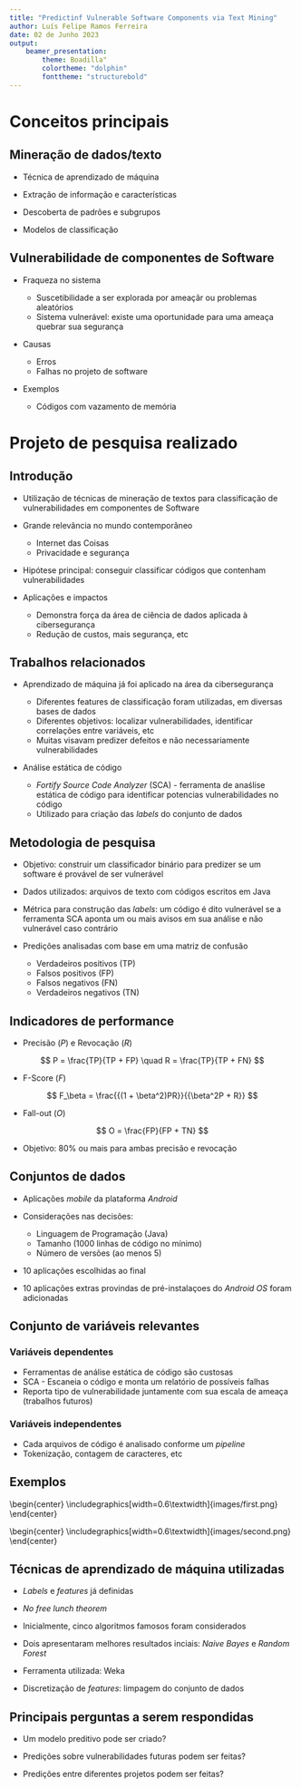 ```yaml
---
title: "Predictinf Vulnerable Software Components via Text Mining"
author: Luís Felipe Ramos Ferreira
date: 02 de Junho 2023
output: 
    beamer_presentation:
        theme: Boadilla"
        colortheme: "dolphin"
        fonttheme: "structurebold"
---
```


# Conceitos principais

## Mineração de dados/texto

-  Técnica de aprendizado de máquina

- Extração de informação e características

- Descoberta de padrões e subgrupos

- Modelos de classificação

## Vulnerabilidade de componentes de Software

- Fraqueza no sistema
    - Suscetibilidade a ser explorada por ameaçãr ou problemas aleatórios
    - Sistema vulnerável: existe uma oportunidade para uma ameaça quebrar sua segurança

- Causas
    - Erros
    - Falhas no projeto de software

- Exemplos
    - Códigos com vazamento de memória

# Projeto de pesquisa realizado

## Introdução

- Utilização de técnicas de mineração de textos para classificação de vulnerabilidades em componentes de Software

- Grande relevância no mundo contemporâneo
    - Internet das Coisas
    - Privacidade e segurança

- Hipótese principal: conseguir classificar códigos que contenham vulnerabilidades

- Aplicações e impactos
    - Demonstra força da área de ciência de dados aplicada à cibersegurança
    - Redução de custos, mais segurança, etc

## Trabalhos relacionados

- Aprendizado de máquina já foi aplicado na área da cibersegurança
    - Diferentes features de classificação foram utilizadas, em diversas bases de dados
    - Diferentes objetivos: localizar vulnerabilidades, identificar correlações entre variáveis, etc
    - Muitas visavam predizer defeitos e não necessariamente vulnerabilidades

- Análise estática de código
    - *Fortify Source Code Analyzer* (SCA) - ferramenta de anaślise estática de código para identificar potencias vulnerabilidades no código
    - Utilizado para criação das *labels* do conjunto de dados

## Metodologia de pesquisa

- Objetivo: construir um classificador binário para predizer se um software é provável de ser vulnerável

- Dados utilizados: arquivos de texto com códigos escritos em Java

- Métrica para construção das *labels*: um código é dito vulnerável se a ferramenta SCA aponta um ou mais avisos em sua análise e não vulnerável caso contrário

- Predições analisadas com base em uma matriz de confusão
    - Verdadeiros positivos (TP)
    - Falsos positivos (FP)
    - Falsos negativos (FN)
    - Verdadeiros negativos (TN)

## Indicadores de performance

- Precisão (*P*) e Revocação (*R*)

$$
    P = \frac{TP}{TP + FP} \quad
    R = \frac{TP}{TP + FN}
$$

- F-Score (*F*)

$$
    F_\beta = \frac{{(1 + \beta^2)PR}}{{\beta^2P + R}}
$$

- Fall-out (*O*)

$$
    O = \frac{FP}{FP + TN}
$$

- Objetivo: 80% ou mais para ambas precisão e revocação

## Conjuntos de dados

- Aplicações *mobile* da plataforma *Android*

- Considerações nas decisões:
    - Linguagem de Programação (Java)
    - Tamanho (1000 linhas de código no mínimo)
    - Número de versões (ao menos 5)

- 10 aplicações escolhidas ao final
- 10 aplicações extras provindas de pré-instalaçoes do *Android OS* foram adicionadas

## Conjunto de variáveis relevantes

### Variáveis dependentes

- Ferramentas de análise estática de código são custosas
- SCA - Escaneia o código e monta um relatório de possíveis falhas 
- Reporta tipo de vulnerabilidade juntamente com sua escala de ameaça (trabalhos futuros)

### Variáveis independentes

- Cada arquivos de código é analisado conforme um *pipeline*
- Tokenização, contagem de caracteres, etc

## Exemplos

\begin{center}
    \includegraphics[width=0.6\textwidth]{images/first.png}
\end{center}

\begin{center}
    \includegraphics[width=0.6\textwidth]{images/second.png}
\end{center}

## Técnicas de aprendizado de máquina utilizadas

- *Labels* e *features* já definidas

- *No free lunch theorem*

- Inicialmente, cinco algoritmos famosos foram considerados

- Dois apresentaram melhores resultados inciais: *Naive Bayes* e *Random Forest*

- Ferramenta utilizada: Weka

- Discretização de *features*: limpagem do conjunto de dados

## Principais perguntas a serem respondidas

- Um modelo preditivo pode ser criado?

- Predições sobre vulnerabilidades futuras podem ser feitas?

- Predições entre diferentes projetos podem ser feitas?
